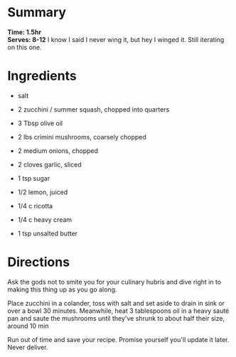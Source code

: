 # Summary
**Time: 1.5hr**  
**Serves: 8-12**
I know I said I never wing it, but hey I winged it. Still iterating on this one.

# Ingredients
- salt
- 2 zucchini / summer squash, chopped into quarters
- 3 Tbsp olive oil
- 2 lbs crimini mushrooms, coarsely chopped
- 2 medium onions, chopped
- 2 cloves garlic, sliced

- 1 tsp sugar
- 1/2 lemon, juiced
- 1/4 c ricotta
- 1/4 c heavy cream
- 1 tsp unsalted butter

# Directions
Ask the gods not to smite you for your culinary hubris and dive right in to making this thing up as you go along.  

Place zucchini in a colander, toss with salt and set aside to drain in sink or over a bowl 30 minutes. Meanwhile, heat 3 tablespoons oil in a heavy sauté pan and saute the mushrooms until they've shrunk to about half their size, around 10 min

Run out of time and save your recipe. Promise yourself you'll update it later. Never deliver.
